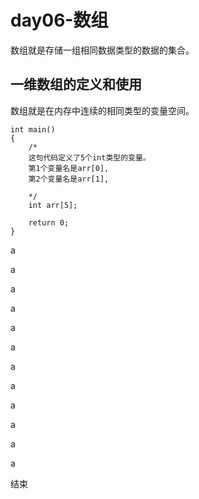# day06-数组

数组就是存储一组相同数据类型的数据的集合。

## 一维数组的定义和使用
数组就是在内存中连续的相同类型的变量空间。

    int main()
    {
        /*
        这句代码定义了5个int类型的变量。
        第1个变量名是arr[0],
        第2个变量名是arr[1],

        */
        int arr[5];
        
        return 0;
    }


a

a

a

a

a

a

a

a

a

a

a

a

结束

